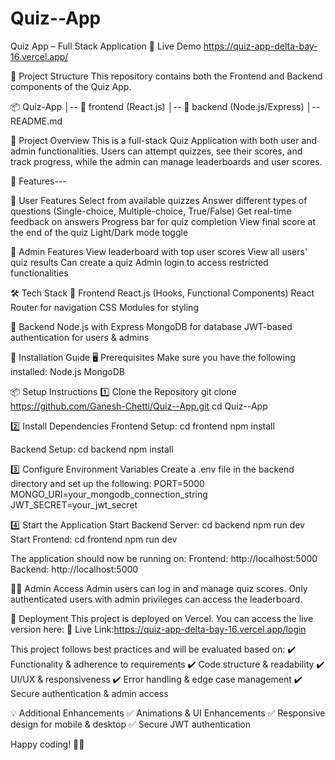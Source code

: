 # Quiz--App

Quiz App – Full Stack Application
🚀 Live Demo
https://quiz-app-delta-bay-16.vercel.app/

📂 Project Structure
This repository contains both the Frontend and Backend components of the Quiz App.

📦 Quiz-App
│-- 📂 frontend  (React.js)
│-- 📂 backend   (Node.js/Express)
│-- README.md


📜 Project Overview
This is a full-stack Quiz Application with both user and admin functionalities. Users can attempt quizzes, see their scores, and track progress, while the admin can manage leaderboards and user scores.


🎯 Features---

🌟 User Features
Select from available quizzes
Answer different types of questions (Single-choice, Multiple-choice, True/False)
Get real-time feedback on answers
Progress bar for quiz completion
View final score at the end of the quiz
Light/Dark mode toggle

🔑 Admin Features
View leaderboard with top user scores
View all users' quiz results
Can create a quiz
Admin login to access restricted functionalities

🛠️ Tech Stack
🔹 Frontend
React.js (Hooks, Functional Components)
React Router for navigation
CSS Modules for styling

🔹 Backend
Node.js with Express
MongoDB for database
JWT-based authentication for users & admins

🚀 Installation Guide
🖥️ Prerequisites
Make sure you have the following installed:
Node.js
MongoDB 

📦 Setup Instructions
1️⃣ Clone the Repository
git clone https://github.com/Ganesh-Chetti/Quiz--App.git
cd Quiz--App

2️⃣ Install Dependencies
Frontend Setup:
cd frontend
npm install

Backend Setup:
cd backend
npm install

3️⃣ Configure Environment Variables
Create a .env file in the backend directory and set up the following:
PORT=5000
MONGO_URI=your_mongodb_connection_string
JWT_SECRET=your_jwt_secret

4️⃣ Start the Application
Start Backend Server:
cd backend
npm run dev
Start Frontend:
cd frontend
npm run dev

The application should now be running on:
Frontend: http://localhost:5000
Backend: http://localhost:5000

👨‍💻 Admin Access
Admin users can log in and manage quiz scores.
Only authenticated users with admin privileges can access the leaderboard.

📌 Deployment
This project is deployed on Vercel. You can access the live version here:
🔗 Live Link:https://quiz-app-delta-bay-16.vercel.app/login


This project follows best practices and will be evaluated based on:
✔️ Functionality & adherence to requirements
✔️ Code structure & readability
✔️ UI/UX & responsiveness
✔️ Error handling & edge case management
✔️ Secure authentication & admin access

💡 Additional Enhancements
✅ Animations & UI Enhancements
✅ Responsive design for mobile & desktop
✅ Secure JWT authentication

Happy coding! 🚀🎉
